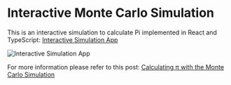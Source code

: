 # Interactive Monte Carlo Simulation

This is an interactive simulation to calculate Pi implemented in React and TypeScript: [Interactive Simulation App](https://hesbon-osoro.github.io/monte-carlo-pi)

![Interactive Simulation App](https://cdn.hashnode.com/res/hashnode/image/upload/v1633523217952/BrDkScslr.png)

For more information please refer to this post: [Calculating π with the Monte Carlo Simulation](https://zirkelc.hashnode.dev/calculating-pi-with-the-monte-carlo-simulation)
